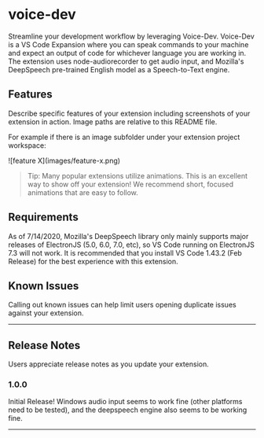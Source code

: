 # voice-dev

Streamline your development workflow by leveraging Voice-Dev. Voice-Dev is a VS Code Expansion where you can speak commands to your machine and expect an output of code for whichever language you are working in. 
The extension uses node-audiorecorder to get audio input, and Mozilla's DeepSpeech pre-trained English model as a Speech-to-Text engine. 

## Features

Describe specific features of your extension including screenshots of your extension in action. Image paths are relative to this README file.

For example if there is an image subfolder under your extension project workspace:

\!\[feature X\]\(images/feature-x.png\)

> Tip: Many popular extensions utilize animations. This is an excellent way to show off your extension! We recommend short, focused animations that are easy to follow.

## Requirements

As of 7/14/2020, Mozilla's DeepSpeech library only mainly supports major releases of ElectronJS (5.0, 6.0, 7.0, etc), so VS Code running on ElectronJS 7.3 will not work. It is recommended that you install VS Code 1.43.2 (Feb Release) for the best experience with this extension. 

<!-- ## Extension Settings

Include if your extension adds any VS Code settings through the `contributes.configuration` extension point.

For example:

This extension contributes the following settings:

* `myExtension.enable`: enable/disable this extension
* `myExtension.thing`: set to `blah` to do something -->

## Known Issues

Calling out known issues can help limit users opening duplicate issues against your extension.

--------------------------------------

## Release Notes

Users appreciate release notes as you update your extension.

### 1.0.0

Initial Release! Windows audio input seems to work fine (other platforms need to be tested), and the deepspeech engine also seems to be working fine. 

<!-- ### 1.0.1

Fixed issue #.

### 1.1.0

Added features X, Y, and Z. -->

-----------------------------------------------------------------------------------------------------------

<!-- ## Working with Markdown

**Note:** You can author your README using Visual Studio Code.  Here are some useful editor keyboard shortcuts:

* Split the editor (`Cmd+\` on macOS or `Ctrl+\` on Windows and Linux)
* Toggle preview (`Shift+CMD+V` on macOS or `Shift+Ctrl+V` on Windows and Linux)
* Press `Ctrl+Space` (Windows, Linux) or `Cmd+Space` (macOS) to see a list of Markdown snippets

### For more information

* [Visual Studio Code's Markdown Support](http://code.visualstudio.com/docs/languages/markdown)
* [Markdown Syntax Reference](https://help.github.com/articles/markdown-basics/)

**Enjoy!** -->
